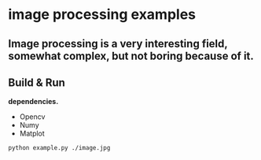 # image processing examples
Image processing is a very interesting field, somewhat complex, but not boring because of it.
---------
## Build & Run
**dependencies.**
- Opencv
- Numy
- Matplot

```sh
python example.py ./image.jpg
```